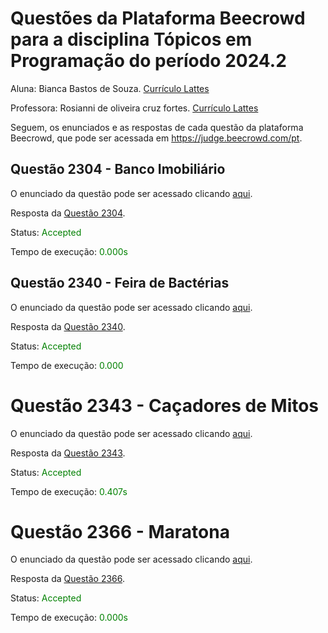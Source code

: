 # Questões da Plataforma Beecrowd para a disciplina Tópicos em Programação do período 2024.2

Aluna: Bianca Bastos de Souza. [Currículo Lattes](https://lattes.cnpq.br/5795150769698867)

Professora: Rosianni de oliveira cruz fortes. [Currículo Lattes](http://lattes.cnpq.br/0839265093321881)

Seguem, os enunciados e as respostas de cada questão da plataforma Beecrowd, que pode ser acessada em https://judge.beecrowd.com/pt.


## Questão 2304 - Banco Imobiliário

O enunciado da questão pode ser acessado clicando [aqui](https://judge.beecrowd.com/pt/problems/view/2304).

Resposta da [Questão 2304](./2304.cpp).

Status: <span style="color:green">Accepted</span>

Tempo de execução: <span style="color:green">0.000s</span>


## Questão 2340 - Feira de Bactérias

O enunciado da questão pode ser acessado clicando [aqui](https://judge.beecrowd.com/pt/problems/view/2340).

Resposta da [Questão 2340](./2340.cpp).

Status: <span style="color:green">Accepted</span>

Tempo de execução: <span style="color:green">0.000</span>


# Questão 2343 - Caçadores de Mitos

O enunciado da questão pode ser acessado clicando [aqui](https://judge.beecrowd.com/pt/problems/view/2343).

Resposta da [Questão 2343](./2343.cpp).

Status: <span style="color:green">Accepted</span>

Tempo de execução: <span style="color:green">0.407s</span>


# Questão 2366 - Maratona

O enunciado da questão pode ser acessado clicando [aqui](https://judge.beecrowd.com/pt/problems/view/2366).

Resposta da [Questão 2366](./2366.cpp).

Status: <span style="color:green">Accepted</span>

Tempo de execução: <span style="color:green">0.000s</span>






